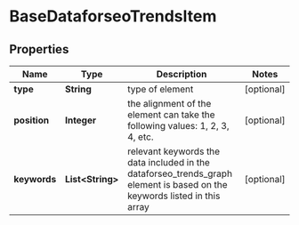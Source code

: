 

# BaseDataforseoTrendsItem


## Properties

| Name | Type | Description | Notes |
|------------ | ------------- | ------------- | -------------|
|**type** | **String** | type of element |  [optional] |
|**position** | **Integer** | the alignment of the element can take the following values: 1, 2, 3, 4, etc. |  [optional] |
|**keywords** | **List&lt;String&gt;** | relevant keywords the data included in the dataforseo_trends_graph element is based on the keywords listed in this array |  [optional] |



